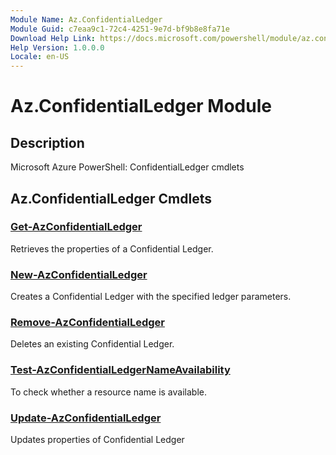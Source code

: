 ```yaml
---
Module Name: Az.ConfidentialLedger
Module Guid: c7eaa9c1-72c4-4251-9e7d-bf9b8e8fa71e
Download Help Link: https://docs.microsoft.com/powershell/module/az.confidentialledger
Help Version: 1.0.0.0
Locale: en-US
---
```


# Az.ConfidentialLedger Module
## Description
Microsoft Azure PowerShell: ConfidentialLedger cmdlets

## Az.ConfidentialLedger Cmdlets
### [Get-AzConfidentialLedger](Get-AzConfidentialLedger.md)
Retrieves the properties of a Confidential Ledger.

### [New-AzConfidentialLedger](New-AzConfidentialLedger.md)
Creates a  Confidential Ledger with the specified ledger parameters.

### [Remove-AzConfidentialLedger](Remove-AzConfidentialLedger.md)
Deletes an existing Confidential Ledger.

### [Test-AzConfidentialLedgerNameAvailability](Test-AzConfidentialLedgerNameAvailability.md)
To check whether a resource name is available.

### [Update-AzConfidentialLedger](Update-AzConfidentialLedger.md)
Updates properties of Confidential Ledger

